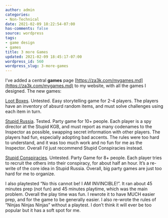 ```yaml
---
author: admin
categories:
- Non-Technical
date: 2021-02-09 18:22:54-07:00
has-comments: false
source: wordpress
tags:
- game design
- games
title: 3 more Games
updated: 2021-02-09 18:45:17-07:00
wordpress_id: 560
wordpress_slug: 3-more-games
---
```

I’ve added a central **games** page [https://za3k.com/mygames.md](https://za3k.com/mygames.md) to my website, with all the games I designed. The new games:

[Loot Boxes](https://za3k.com/archive/lootboxes.md). Untested. Easy storytelling game for 2-4 players. The players have an inventory of absurd random items, and must solve challenges using each item in turn.

[Stupid Russia](https://za3k.com/archive/stupid_russia.md). Tested. Party game for 10+ people. Each player is a spy director at the Stupid KGB, and must report as many codenames to the Inspector as possible, swapping secret information with other players. The players had fun, especially adopting bad accents. The rules were too hard to understand, and it was too much work and no fun for me as the Inspector. Overall I’d just recommend Stupid Conspiracies instead.

[Stupid Conspiracies](https://za3k.com/archive/conspiracies.md). Untested. Party Game for 8+ people. Each player tries to recruit the others into their conspiracy, for about half an hour. It’s a re-write of the core idea in Stupid Russia. Overall, big party games are just too hard for me to organize.

I also playtested “No this cannot be! I AM INVINCIBLE!”. It ran about 45 minutes prep (not fun) and 45 minutes playtime, which was the main problem. Overall the play time was fun. I rewrote it to have MUCH easier prep, and for the game to be generally easier. I also re-wrote the rules of “Ninjas Ninjas Ninjas” without a playtest. I don’t think it will ever be too popular but it has a soft spot for me.

